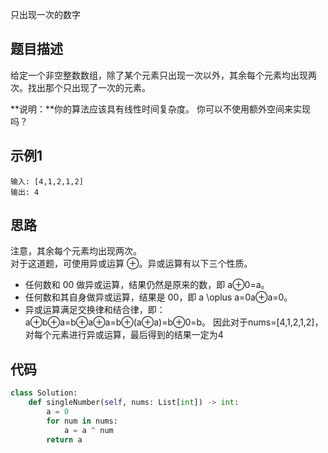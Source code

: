 只出现一次的数字

## 题目描述
给定一个非空整数数组，除了某个元素只出现一次以外，其余每个元素均出现两次。找出那个只出现了一次的元素。  

**说明：**你的算法应该具有线性时间复杂度。 你可以不使用额外空间来实现吗？  




## 示例1
```
输入: [4,1,2,1,2]
输出: 4
```

## 思路
注意，其余每个元素均出现两次。  
对于这道题，可使用异或运算 ⊕。异或运算有以下三个性质。
- 任何数和 00 做异或运算，结果仍然是原来的数，即 a⊕0=a。
- 任何数和其自身做异或运算，结果是 00，即 a \oplus a=0a⊕a=0。
- 异或运算满足交换律和结合律，即：a⊕b⊕a=b⊕a⊕a=b⊕(a⊕a)=b⊕0=b。
因此对于nums=[4,1,2,1,2]，对每个元素进行异或运算，最后得到的结果一定为4

## 代码

```python
class Solution:
    def singleNumber(self, nums: List[int]) -> int:
        a = 0
        for num in nums:
            a = a ^ num
        return a
```
